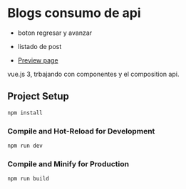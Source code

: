 # Blogs consumo de api 
- boton regresar y avanzar
- listado de post

- [Preview page](https://blogs-rodolfo-parada.netlify.app/)

vue.js 3, trbajando con componentes y el composition api.

## Project Setup

```sh
npm install
```

### Compile and Hot-Reload for Development

```sh
npm run dev
```

### Compile and Minify for Production

```sh
npm run build
```
